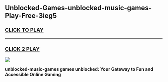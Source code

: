 
## Unblocked-Games-unblocked-music-games-Play-Free-3ieg5
<h3>
<a href="https://premium76.site?title=unblocked-music-games&ref=20A">CLICK TO PLAY</a></h3>
<hr>

<h3>
<a href="https://premium76.site?title=unblocked-music-games&ref=20A">CLICK 2 PLAY</a>
  
</h3>

<a href="https://premium76.site?title=unblocked-music-games&ref=20A"><img src="https://clearcache.store/games.png"></a>


**unblocked-music-games games unblocked: Your Gateway to Fun and Accessible Online Gaming**
